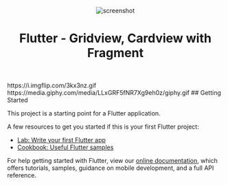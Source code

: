<p align="center">
<img src="https://giphy.com/gifs/LLxGRF5fNR7Xg9eh0z/html5" title="screenshot"/>
<br><h1 align="center">Flutter - Gridview, Cardview with Fragment</h1></br>
</p>
https://i.imgflip.com/3kx3nz.gif
https://media.giphy.com/media/LLxGRF5fNR7Xg9eh0z/giphy.gif
## Getting Started

This project is a starting point for a Flutter application.

A few resources to get you started if this is your first Flutter project:

- [Lab: Write your first Flutter app](https://flutter.dev/docs/get-started/codelab)
- [Cookbook: Useful Flutter samples](https://flutter.dev/docs/cookbook)

For help getting started with Flutter, view our
[online documentation](https://flutter.dev/docs), which offers tutorials,
samples, guidance on mobile development, and a full API reference.
